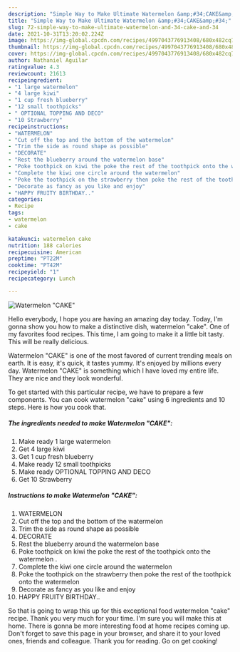 ```yaml
---
description: "Simple Way to Make Ultimate Watermelon &amp;#34;CAKE&amp;#34;"
title: "Simple Way to Make Ultimate Watermelon &amp;#34;CAKE&amp;#34;"
slug: 72-simple-way-to-make-ultimate-watermelon-and-34-cake-and-34
date: 2021-10-31T13:20:02.224Z
image: https://img-global.cpcdn.com/recipes/4997043776913408/680x482cq70/watermelon-cake-recipe-main-photo.jpg
thumbnail: https://img-global.cpcdn.com/recipes/4997043776913408/680x482cq70/watermelon-cake-recipe-main-photo.jpg
cover: https://img-global.cpcdn.com/recipes/4997043776913408/680x482cq70/watermelon-cake-recipe-main-photo.jpg
author: Nathaniel Aguilar
ratingvalue: 4.3
reviewcount: 21613
recipeingredient:
- "1 large watermelon"
- "4 large kiwi"
- "1 cup fresh blueberry"
- "12 small toothpicks"
- " OPTIONAL TOPPING AND DECO"
- "10 Strawberry"
recipeinstructions:
- "WATERMELON"
- "Cut off the top and the bottom of the watermelon"
- "Trim the side as round shape as possible"
- "DECORATE"
- "Rest the blueberry around the watermelon base"
- "Poke toothpick on kiwi the poke the rest of the toothpick onto the watermelon ."
- "Complete the kiwi one circle around the watermelon"
- "Poke the toothpick on the strawberry then poke the rest of the toothpick onto the watermelon"
- "Decorate as fancy as you like and enjoy"
- "HAPPY FRUITY BIRTHDAY.."
categories:
- Recipe
tags:
- watermelon
- cake

katakunci: watermelon cake 
nutrition: 188 calories
recipecuisine: American
preptime: "PT22M"
cooktime: "PT42M"
recipeyield: "1"
recipecategory: Lunch

---
```



![Watermelon &#34;CAKE&#34;](https://img-global.cpcdn.com/recipes/4997043776913408/680x482cq70/watermelon-cake-recipe-main-photo.jpg)

Hello everybody, I hope you are having an amazing day today. Today, I'm gonna show you how to make a distinctive dish, watermelon &#34;cake&#34;. One of my favorites food recipes. This time, I am going to make it a little bit tasty. This will be really delicious.

Watermelon &#34;CAKE&#34; is one of the most favored of current trending meals on earth. It is easy, it's quick, it tastes yummy. It's enjoyed by millions every day. Watermelon &#34;CAKE&#34; is something which I have loved my entire life. They are nice and they look wonderful.




To get started with this particular recipe, we have to prepare a few components. You can cook watermelon &#34;cake&#34; using 6 ingredients and 10 steps. Here is how you cook that.

<!--inarticleads1-->

##### The ingredients needed to make Watermelon &#34;CAKE&#34;:

1. Make ready 1 large watermelon
1. Get 4 large kiwi
1. Get 1 cup fresh blueberry
1. Make ready 12 small toothpicks
1. Make ready  OPTIONAL TOPPING AND DECO
1. Get 10 Strawberry




<!--inarticleads2-->

##### Instructions to make Watermelon &#34;CAKE&#34;:

1. WATERMELON
1. Cut off the top and the bottom of the watermelon
1. Trim the side as round shape as possible
1. DECORATE
1. Rest the blueberry around the watermelon base
1. Poke toothpick on kiwi the poke the rest of the toothpick onto the watermelon .
1. Complete the kiwi one circle around the watermelon
1. Poke the toothpick on the strawberry then poke the rest of the toothpick onto the watermelon
1. Decorate as fancy as you like and enjoy
1. HAPPY FRUITY BIRTHDAY..




So that is going to wrap this up for this exceptional food watermelon &#34;cake&#34; recipe. Thank you very much for your time. I'm sure you will make this at home. There is gonna be more interesting food at home recipes coming up. Don't forget to save this page in your browser, and share it to your loved ones, friends and colleague. Thank you for reading. Go on get cooking!
